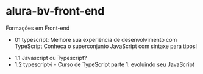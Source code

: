 # alura-bv-front-end

Formações em Front-end

- 01 typescript: Melhore sua experiência de desenvolvimento com TypeScript Conheça o superconjunto JavaScript com sintaxe para tipos!
* 1.1 Javascript ou Typescript?
* 1.2 typescript-i - Curso de TypeScript parte 1: evoluindo seu JavaScript
